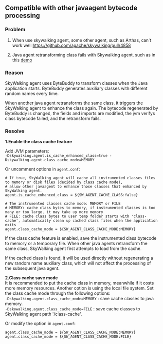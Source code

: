 ## Compatible with other javaagent bytecode processing

### Problem
1. When use skywalking agent, some other agent, such as Arthas, can't work well 
https://github.com/apache/skywalking/pull/4858

2. Java agent retransforming class fails with Skywalking agent, such as in this [demo](https://github.com/hengyunabc/skywalking-error-demo)
 
### Reason
SkyWalking agent uses ByteBuddy to transform classes when the Java application starts. 
ByteBuddy generates auxiliary classes with different random names every time. 

When another java agent retransforms the same class, it triggers the SkyWalking agent to enhance the class again. 
The bytecode regenerated by ByteBuddy is changed, the fields and imports are modified, the jvm verifys class bytecode failed, and the retransform fails.


### Resolve

**1.Enable the class cache feature**  

Add JVM parameters:  
`-Dskywalking.agent.is_cache_enhanced_class=true -Dskywalking.agent.class_cache_mode=MEMORY`    

Or uncomment options in `agent.conf`:
  
```
# If true, SkyWalking agent will cache all instrumented classes files to memory or disk files (decided by class cache mode),
# allow other javaagent to enhance those classes that enhanced by SkyWalking agent.
agent.is_cache_enhanced_class = ${SW_AGENT_CACHE_CLASS:false}

# The instrumented classes cache mode: MEMORY or FILE
# MEMORY: cache class bytes to memory, if instrumented classes is too many or too large, it may take up more memory
# FILE: cache class bytes to user temp folder starts with 'class-cache', automatically clean up cached class files when the application exits
agent.class_cache_mode = ${SW_AGENT_CLASS_CACHE_MODE:MEMORY}

```

If the class cache feature is enabled, save the instrumented class bytecode to memory or a temporary file. 
When other java agents retransform the same class, SkyWalking agent first attempts to load from the cache.

If the cached class is found, it will be used directly without regenerating a new random name auxiliary class, 
which will not affect the processing of the subsequent java agent.

**2.Class cache save mode**  
It is recommended to put the cache class in memory, meanwhile if it costs more memory resources. Another option is using the local file system. Set the class cache mode through the following options:  
`-Dskywalking.agent.class_cache_mode=MEMORY` : save cache classes to java memory.    
`-Dskywalking.agent.class_cache_mode=FILE` : save cache classes to SkyWalking agent path '/class-cache'.  

Or modify the option in `agent.conf`:
  
`agent.class_cache_mode = ${SW_AGENT_CLASS_CACHE_MODE:MEMORY}`    
`agent.class_cache_mode = ${SW_AGENT_CLASS_CACHE_MODE:FILE}`    
